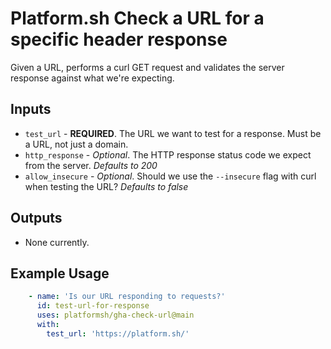 # Platform.sh Check a URL for a specific header response

Given a URL, performs a curl GET request and validates the server response against what we're expecting.  

## Inputs
* `test_url` - **REQUIRED**. The URL we want to test for a response. Must be a URL, not just a domain.
* `http_response` - _Optional_. The HTTP response status code we expect from the server. _Defaults to 200_
* `allow_insecure` - _Optional_. Should we use the `--insecure` flag with curl when testing the URL? _Defaults to false_

## Outputs
* None currently. 

## Example Usage
```yaml
    - name: 'Is our URL responding to requests?'
      id: test-url-for-response
      uses: platformsh/gha-check-url@main
      with:
        test_url: 'https://platform.sh/'

```

